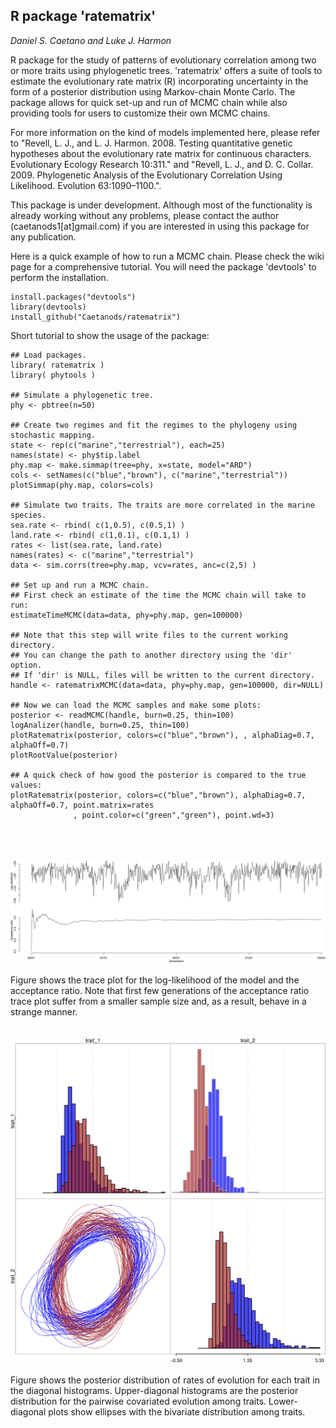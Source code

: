 ## R package 'ratematrix'

*Daniel S. Caetano and Luke J. Harmon*

R package for the study of patterns of evolutionary correlation among two or more traits using phylogenetic trees. 'ratematrix' offers a suite of tools to estimate the evolutionary rate matrix (R) incorporating uncertainty in the form of a posterior distribution using Markov-chain Monte Carlo. The package allows for quick set-up and run of MCMC chain while also providing tools for users to customize their own MCMC chains.

For more information on the kind of models implemented here, please refer to "Revell, L. J., and L. J. Harmon. 2008. Testing quantitative genetic hypotheses about the evolutionary rate matrix for continuous characters. Evolutionary Ecology Research 10:311." and "Revell, L. J., and D. C. Collar. 2009. Phylogenetic Analysis of the Evolutionary Correlation Using Likelihood. Evolution 63:1090–1100.".

This package is under development. Although most of the functionality is already working without any problems, please contact the author (caetanods1[at]gmail.com) if you are interested in using this package for any publication.

Here is a quick example of how to run a MCMC chain. Please check the wiki page for a comprehensive tutorial. You will need the package 'devtools' to perform the installation.
```
install.packages("devtools")
library(devtools)
install_github("Caetanods/ratematrix")
```

Short tutorial to show the usage of the package:
```
## Load packages.
library( ratematrix )
library( phytools )

## Simulate a phylogenetic tree.
phy <- pbtree(n=50)

## Create two regimes and fit the regimes to the phylogeny using stochastic mapping.
state <- rep(c("marine","terrestrial"), each=25)
names(state) <- phy$tip.label
phy.map <- make.simmap(tree=phy, x=state, model="ARD")
cols <- setNames(c("blue","brown"), c("marine","terrestrial"))
plotSimmap(phy.map, colors=cols)

## Simulate two traits. The traits are more correlated in the marine species.
sea.rate <- rbind( c(1,0.5), c(0.5,1) )
land.rate <- rbind( c(1,0.1), c(0.1,1) )
rates <- list(sea.rate, land.rate)
names(rates) <- c("marine","terrestrial")
data <- sim.corrs(tree=phy.map, vcv=rates, anc=c(2,5) )

## Set up and run a MCMC chain.
## First check an estimate of the time the MCMC chain will take to run:
estimateTimeMCMC(data=data, phy=phy.map, gen=100000)

## Note that this step will write files to the current working directory.
## You can change the path to another directory using the 'dir' option.
## If 'dir' is NULL, files will be written to the current directory.
handle <- ratematrixMCMC(data=data, phy=phy.map, gen=100000, dir=NULL)

## Now we can load the MCMC samples and make some plots:
posterior <- readMCMC(handle, burn=0.25, thin=100)
logAnalizer(handle, burn=0.25, thin=100)
plotRatematrix(posterior, colors=c("blue","brown"), , alphaDiag=0.7, alphaOff=0.7)
plotRootValue(posterior)

## A quick check of how good the posterior is compared to the true values:
plotRatematrix(posterior, colors=c("blue","brown"), alphaDiag=0.7, alphaOff=0.7, point.matrix=rates
              , point.color=c("green","green"), point.wd=3)
```
\
\
\
![ ](trace_plot.png)
\
\
Figure shows the trace plot for the log-likelihood of the model and the acceptance ratio. Note that first few generations of the acceptance ratio trace plot suffer from a smaller sample size and, as a result, behave in a strange manner.
\
\
\
![ ](example.png)
\
\
Figure shows the posterior distribution of rates of evolution for each trait in the diagonal histograms. Upper-diagonal histograms are the posterior distribution for the pairwise covariated evolution among traits. Lower-diagonal plots show ellipses with the bivariate distribution among traits.